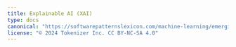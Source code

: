 ```yaml
---
title: Explainable AI (XAI)
type: docs
canonical: "https://softwarepatternslexicon.com/machine-learning/emerging-fields/explainable-ai-(xai)"
license: "© 2024 Tokenizer Inc. CC BY-NC-SA 4.0"
---
```

